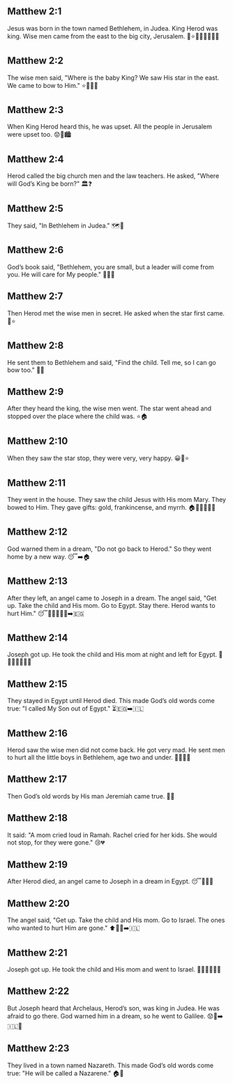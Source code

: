 ## Matthew 2:1
Jesus was born in the town named Bethlehem, in Judea. King Herod was king. Wise men came from the east to the big city, Jerusalem. 👶⭐🚶‍♂️🚶‍♂️🚶‍♂️
## Matthew 2:2
The wise men said, "Where is the baby King? We saw His star in the east. We came to bow to Him." ⭐🧭🙇‍♂️
## Matthew 2:3
When King Herod heard this, he was upset. All the people in Jerusalem were upset too. 😟👑🏙️
## Matthew 2:4
Herod called the big church men and the law teachers. He asked, "Where will God’s King be born?" 🏛️❓
## Matthew 2:5
They said, "In Bethlehem in Judea." 🗺️📖
## Matthew 2:6
God’s book said, "Bethlehem, you are small, but a leader will come from you. He will care for My people." 📖🌟👑
## Matthew 2:7
Then Herod met the wise men in secret. He asked when the star first came. 🤫⭐
## Matthew 2:8
He sent them to Bethlehem and said, "Find the child. Tell me, so I can go bow too." 🧭👶
## Matthew 2:9
After they heard the king, the wise men went. The star went ahead and stopped over the place where the child was. ⭐🏠
## Matthew 2:10
When they saw the star stop, they were very, very happy. 😀🎉⭐
## Matthew 2:11
They went in the house. They saw the child Jesus with His mom Mary. They bowed to Him. They gave gifts: gold, frankincense, and myrrh. 🏠👶👩🙇‍♂️🎁
## Matthew 2:12
God warned them in a dream, "Do not go back to Herod." So they went home by a new way. 😴➡️🏠
## Matthew 2:13
After they left, an angel came to Joseph in a dream. The angel said, "Get up. Take the child and His mom. Go to Egypt. Stay there. Herod wants to hurt Him." 😴👼🏃‍♂️👶👩➡️🇪🇬
## Matthew 2:14
Joseph got up. He took the child and His mom at night and left for Egypt. 🌙🚶‍♂️👶👩🇪🇬
## Matthew 2:15
They stayed in Egypt until Herod died. This made God’s old words come true: "I called My Son out of Egypt." ⏳🇪🇬➡️🇮🇱
## Matthew 2:16
Herod saw the wise men did not come back. He got very mad. He sent men to hurt all the little boys in Bethlehem, age two and under. 👑😡👶😭
## Matthew 2:17
Then God’s old words by His man Jeremiah came true. 📖✅
## Matthew 2:18
It said: "A mom cried loud in Ramah. Rachel cried for her kids. She would not stop, for they were gone." 😢💔
## Matthew 2:19
After Herod died, an angel came to Joseph in a dream in Egypt. 😴👼🇪🇬
## Matthew 2:20
The angel said, "Get up. Take the child and His mom. Go to Israel. The ones who wanted to hurt Him are gone." ⬆️👶👩➡️🇮🇱
## Matthew 2:21
Joseph got up. He took the child and His mom and went to Israel. 🚶‍♂️👶👩🇮🇱
## Matthew 2:22
But Joseph heard that Archelaus, Herod’s son, was king in Judea. He was afraid to go there. God warned him in a dream, so he went to Galilee. 😟🛌➡️🇮🇱🧭
## Matthew 2:23
They lived in a town named Nazareth. This made God’s old words come true: "He will be called a Nazarene." 🏠📖

